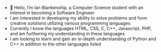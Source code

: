 - 👋 Hello, I’m Ian Blankenship, a Computer Science student with an interest in becoming a Software Engineer
- I am interested in developing my ability to solve problems and form creative solutions utilizing various programming languages
- Currently I know the languages HTML, CSS, C, C++, Javascript, PHP, and am furthering my understanding in these languages
- I am looking to learn and gain an in-depth understanding of Python and C++ in addition to the other languages listed 
